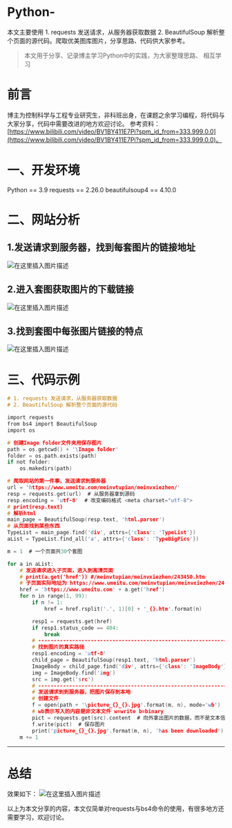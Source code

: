 # Python-
本文主要使用 1. requests 发送请求，从服务器获取数据 2. BeautifulSoup 解析整个页面的源代码。爬取优美图库图片，分享思路、代码供大家参考。

> 本文用于分享、记录博主学习Python中的实践，为大家整理思路、 相互学习




# 前言


博主为控制科学与工程专业研究生，非科班出身，在课题之余学习编程，将代码与大家分享，代码中需要改进的地方欢迎讨论。
参考资料：[https://www.bilibili.com/video/BV1BY411E7Pi?spm_id_from=333.999.0.0](https://www.bilibili.com/video/BV1BY411E7Pi?spm_id_from=333.999.0.0)。





# 一、开发环境
Python == 3.9
requests == 2.26.0
beautifulsoup4 == 4.10.0





# 二、网站分析
## 1.发送请求到服务器，找到每套图片的链接地址
![在这里插入图片描述](https://img-blog.csdnimg.cn/e1f71c0b92bc4677a0ad47cbd4969267.png?x-oss-process=image/watermark,type_d3F5LXplbmhlaQ,shadow_50,text_Q1NETiBATmJlZWU3Nzc3,size_20,color_FFFFFF,t_70,g_se,x_16#pic_center)



## 2.进入套图获取图片的下载链接
![在这里插入图片描述](https://img-blog.csdnimg.cn/84dec3768e5244c4a8d69f2f464f289b.png?x-oss-process=image/watermark,type_d3F5LXplbmhlaQ,shadow_50,text_Q1NETiBATmJlZWU3Nzc3,size_20,color_FFFFFF,t_70,g_se,x_16#pic_center)



## 3.找到套图中每张图片链接的特点
![在这里插入图片描述](https://img-blog.csdnimg.cn/3ed6a60fe56545c6bfbbca59d717f156.png?x-oss-process=image/watermark,type_d3F5LXplbmhlaQ,shadow_50,text_Q1NETiBATmJlZWU3Nzc3,size_20,color_FFFFFF,t_70,g_se,x_16#pic_center)



# 三、代码示例


```c
# 1. requests 发送请求，从服务器获取数据
# 2. BeautifulSoup 解析整个页面的源代码

import requests
from bs4 import BeautifulSoup
import os

# 创建Image folder文件夹用保存图片
path = os.getcwd() + '\Image folder'
folder = os.path.exists(path)
if not folder:
    os.makedirs(path)

# 爬取网站的第一件事，发送请求到服务器
url = 'https://www.umeitu.com/meinvtupian/meinvxiezhen/'
resp = requests.get(url)  # 从服务器拿到源码
resp.encoding = 'utf-8'  # 改变编码格式 <meta charset="utf-8">
# print(resp.text)
# 解析html
main_page = BeautifulSoup(resp.text, 'html.parser')
# 从页面找到某些东西
TypeList = main_page.find('div', attrs={'class': 'TypeList'})
aList = TypeList.find_all('a', attrs={'class': 'TypeBigPics'})

m = 1  # 一个页面共30个套图

for a in aList:
    # 发送请求进入子页面，进入到高清页面
    # print(a.get('href')) #/meinvtupian/meinvxiezhen/243450.htm
    # 子页面实际地址为 https://www.umeitu.com/meinvtupian/meinvxiezhen/243450.htm
    href = 'https://www.umeitu.com' + a.get('href')
    for n in range(1, 99):
        if n != 1:
            href = href.rsplit('.', 1)[0] + '_{}.htm'.format(n)

        resp1 = requests.get(href)
        if resp1.status_code == 404:
            break
        # --------------------------------------------------------------------------
        # 找到图片的真实路径
        resp1.encoding = 'utf-8'
        child_page = BeautifulSoup(resp1.text, 'html.parser')
        ImageBody = child_page.find('div', attrs={'class': 'ImageBody'})
        img = ImageBody.find('img')
        src = img.get('src')
        # --------------------------------------------------------------------------
        # 发送请求到到服务器，把图片保存到本地
        # 创建文件
        f = open(path + '\picture_{}_{}.jpg'.format(m, n), mode='wb')  
        # wb表示写入的内容是非文本文件 w=write b=binary
        pict = requests.get(src).content  # 向外拿出图片的数据，而不是文本信息
        f.write(pict)  # 保存图片
        print('picture_{}_{}.jpg'.format(m, n), 'has been downloaded')
    m += 1

```



---

# 总结
效果如下：
![在这里插入图片描述](https://img-blog.csdnimg.cn/20ff235039e344a19e517cdea450a2db.png?x-oss-process=image/watermark,type_d3F5LXplbmhlaQ,shadow_50,text_Q1NETiBATmJlZWU3Nzc3,size_20,color_FFFFFF,t_70,g_se,x_16#pic_center)





以上为本文分享的内容，本文仅简单对requests与bs4命令的使用，有很多地方还需要学习，欢迎讨论。
